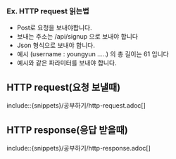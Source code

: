 ### Ex. HTTP request 읽는법
 * Post로 요청을 보내야합니다.
 * 보내는 주소는 /api/signup 으로 보내야 합니다
 * Json 형식으로 보내야 합니다.
 * 예시 (username : youngyun .....) 의 총 길이는 61 입니다
 * 예시와 같은 파라미터를 보내야 합니다.
 

## HTTP request(요청 보낼때)
include::{snippets}/공부하기/http-request.adoc[]

## HTTP response(응답 받을때)
include::{snippets}/공부하기/http-response.adoc[]